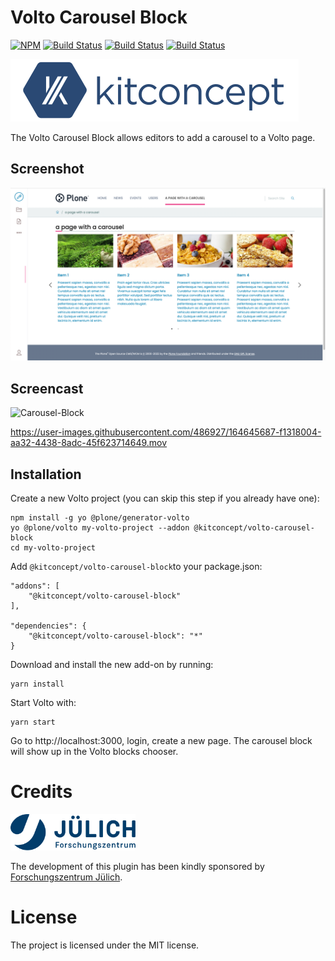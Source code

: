 # Volto Carousel Block

[![NPM](https://img.shields.io/npm/v/@kitconcept/volto-carousel-block.svg)](https://www.npmjs.com/package/@kitconcept/volto-carousel-block)
[![Build Status](https://github.com/kitconcept/volto-carousel-block/actions/workflows/code.yml/badge.svg)](https://github.com/kitconcept/volto-carousel-block/actions)
[![Build Status](https://github.com/kitconcept/volto-carousel-block/actions/workflows/unit.yml/badge.svg)](https://github.com/kitconcept/volto-carousel-block/actions)
[![Build Status](https://github.com/kitconcept/volto-carousel-block/actions/workflows/acceptance.yml/badge.svg)](https://github.com/kitconcept/volto-carousel-block/actions)

![kitconcept GmbH](https://github.com/kitconcept/volto-blocks/raw/master/kitconcept.png)

The Volto Carousel Block allows editors to add a carousel to a Volto page.

## Screenshot

![Carousel-Block](https://github.com/kitconcept/volto-carousel-block/raw/master/screenshot.png)

## Screencast

![Carousel-Block](https://github.com/kitconcept/volto-carousel-block/raw/master/screencast.gif)

https://user-images.githubusercontent.com/486927/164645687-f1318004-aa32-4438-8adc-45f623714649.mov

## Installation

Create a new Volto project (you can skip this step if you already have one):

```
npm install -g yo @plone/generator-volto
yo @plone/volto my-volto-project --addon @kitconcept/volto-carousel-block
cd my-volto-project
```

Add `@kitconcept/volto-carousel-block`to your package.json:

```
"addons": [
    "@kitconcept/volto-carousel-block"
],

"dependencies": {
    "@kitconcept/volto-carousel-block": "*"
}
```

Download and install the new add-on by running:

```
yarn install
```

Start Volto with:

```
yarn start
```

Go to http://localhost:3000, login, create a new page. The carousel block will show up in the Volto blocks chooser.

# Credits

<img alt="Forschungszentrum Jülich" src="https://github.com/kitconcept/volto-blocks/raw/master/fz-juelich.svg" width="200px" />

The development of this plugin has been kindly sponsored by [Forschungszentrum Jülich](https://fz-juelich.de).

# License

The project is licensed under the MIT license.
